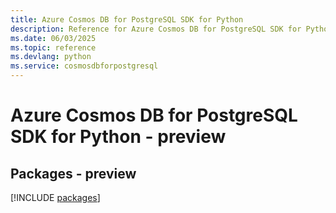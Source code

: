 ```yaml
---
title: Azure Cosmos DB for PostgreSQL SDK for Python
description: Reference for Azure Cosmos DB for PostgreSQL SDK for Python
ms.date: 06/03/2025
ms.topic: reference
ms.devlang: python
ms.service: cosmosdbforpostgresql
---
```

# Azure Cosmos DB for PostgreSQL SDK for Python - preview
## Packages - preview
[!INCLUDE [packages](cosmos-db-for-postgresql-index.md)]